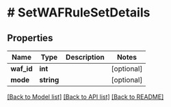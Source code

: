 # # SetWAFRuleSetDetails

## Properties

Name | Type | Description | Notes
------------ | ------------- | ------------- | -------------
**waf_id** | **int** |  | [optional]
**mode** | **string** |  | [optional]

[[Back to Model list]](../../README.md#models) [[Back to API list]](../../README.md#endpoints) [[Back to README]](../../README.md)
